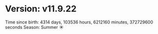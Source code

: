 # Version: v11.9.22
Time since birth: 4314 days, 103536 hours, 6212160 minutes, 372729600 seconds
Season: Summer ☀️
